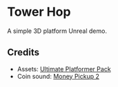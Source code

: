 # Tower Hop

A simple 3D platform Unreal demo.

## Credits

- Assets:
  [Ultimate Platformer Pack](https://quaternius.itch.io/ultimate-platformer-pack)
- Coin sound:
  [Money Pickup 2](https://pixabay.com/sound-effects/money-pickup-2-89563)
